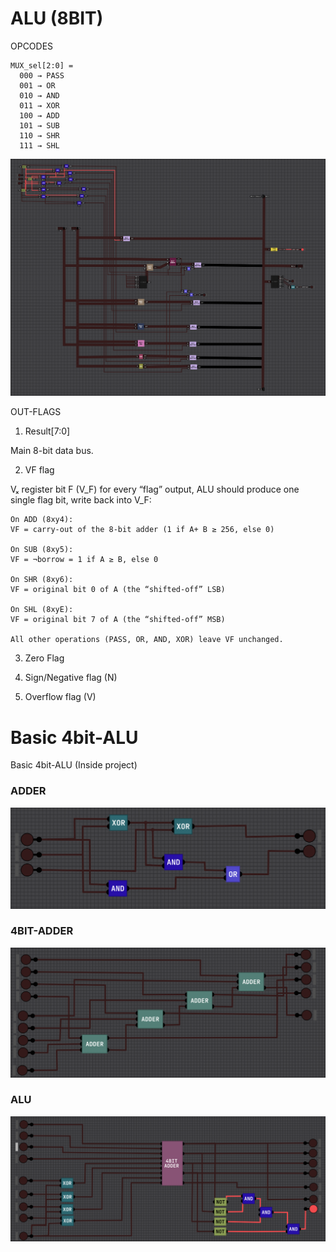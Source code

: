 
# ALU (8BIT)

OPCODES
```
MUX_sel[2:0] = 
  000 → PASS
  001 → OR
  010 → AND
  011 → XOR
  100 → ADD
  101 → SUB
  110 → SHR
  111 → SHL
```

<img src="https://github.com/regalk13/cpu8bits-dls/blob/main/learning/alu/assets/ALU0.png?raw=true" />

OUT-FLAGS

1. Result[7:0]

Main 8-bit data bus.

2. VF flag

Vₓ register bit F (V_F) for every “flag” output, ALU should produce one single flag bit, write back into V_F:

    On ADD (8xy4):
    VF = carry-out of the 8-bit adder (1 if A+ B ≥ 256, else 0)

    On SUB (8xy5):
    VF = ¬borrow = 1 if A ≥ B, else 0

    On SHR (8xy6):
    VF = original bit 0 of A (the “shifted-off” LSB)

    On SHL (8xyE):
    VF = original bit 7 of A (the “shifted-off” MSB)

    All other operations (PASS, OR, AND, XOR) leave VF unchanged.

3. Zero Flag

4. Sign/Negative flag (N)

5. Overflow flag (V)


# Basic 4bit-ALU 

Basic 4bit-ALU (Inside project)

### ADDER
<img src="https://github.com/regalk13/cpu8bits-dls/blob/main/learning/alu/assets/ADDER.png?raw=true" />

### 4BIT-ADDER
<img src="https://github.com/regalk13/cpu8bits-dls/blob/main/learning/alu/assets/4BIT-ADDER.png?raw=true" />

### ALU

<img src="https://github.com/regalk13/cpu8bits-dls/blob/main/learning/alu/assets/ALU.png?raw=true" />
